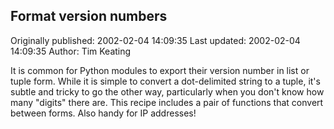 ## Format version numbers

Originally published: 2002-02-04 14:09:35
Last updated: 2002-02-04 14:09:35
Author: Tim Keating

It is common for Python modules to export their version number in list or tuple form. While it is simple to convert a dot-delimited string to a tuple, it's subtle and tricky to go the other way, particularly when you don't know how many "digits" there are. This recipe includes a pair of functions that convert between forms. Also handy for IP addresses!